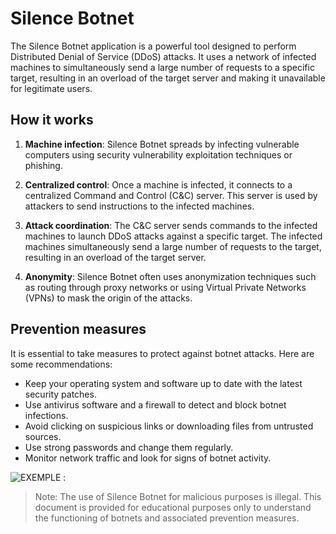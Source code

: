 # Silence Botnet

The Silence Botnet application is a powerful tool designed to perform Distributed Denial of Service (DDoS) attacks. It uses a network of infected machines to simultaneously send a large number of requests to a specific target, resulting in an overload of the target server and making it unavailable for legitimate users.

## How it works

1. **Machine infection**: Silence Botnet spreads by infecting vulnerable computers using security vulnerability exploitation techniques or phishing.

2. **Centralized control**: Once a machine is infected, it connects to a centralized Command and Control (C&C) server. This server is used by attackers to send instructions to the infected machines.

3. **Attack coordination**: The C&C server sends commands to the infected machines to launch DDoS attacks against a specific target. The infected machines simultaneously send a large number of requests to the target, resulting in an overload of the target server.

4. **Anonymity**: Silence Botnet often uses anonymization techniques such as routing through proxy networks or using Virtual Private Networks (VPNs) to mask the origin of the attacks.

## Prevention measures

It is essential to take measures to protect against botnet attacks. Here are some recommendations:

- Keep your operating system and software up to date with the latest security patches.
- Use antivirus software and a firewall to detect and block botnet infections.
- Avoid clicking on suspicious links or downloading files from untrusted sources.
- Use strong passwords and change them regularly.
- Monitor network traffic and look for signs of botnet activity.

![EXEMPLE : ](img/1.jpeg)


> Note: The use of Silence Botnet for malicious purposes is illegal. This document is provided for educational purposes only to understand the functioning of botnets and associated prevention measures.

